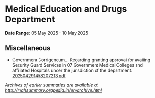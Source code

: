 # Medical Education and Drugs Department

**Date Range**: 05 May 2025 - 10 May 2025


## Miscellaneous
- Government Corrigendum... Regarding granting approval for availing Security Guard Services in 07 Government Medical Colleges and affiliated Hospitals under the jurisdiction of the department.\
  [202504291458207213.pdf](https://gr.maharashtra.gov.in/Site/Upload/Government%20Resolutions/English/202504291458207213.pdf)


*Archives of earlier summaries are available at http://mahsummary.orgpedia.in/en/archive.html*